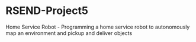 # RSEND-Project5
Home Service Robot - Programming a home service robot to autonomously map an environment and pickup and deliver objects
